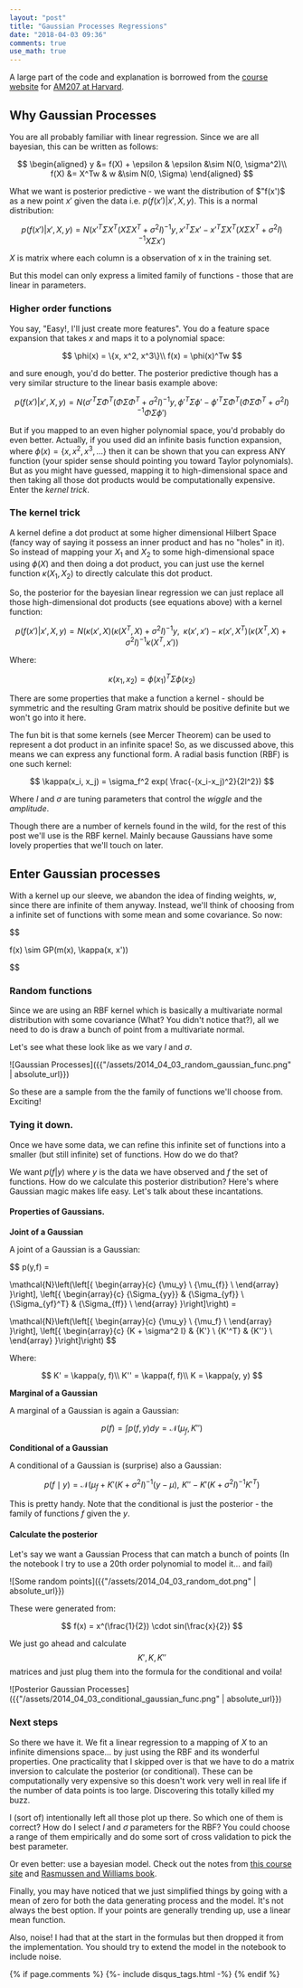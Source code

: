 ```yaml
---
layout: "post"
title: "Gaussian Processes Regressions"
date: "2018-04-03 09:36"
comments: true
use_math: true
---
```


A large part of the code and explanation is borrowed from the [course](https://am207.github.io/2018spring/wiki/gp1.html) [website](https://am207.github.io/2018spring/wiki/gp2.html) for [AM207 at Harvard](https://am207.github.io/2018spring).

## Why Gaussian Processes ##
You are all probably familiar with linear regression. Since we are all bayesian, this can be written as follows:

$$
\begin{aligned}
y &= f(X) + \epsilon & \epsilon &\sim N(0, \sigma^2)\\
f(X) &= X^Tw & w &\sim N(0, \Sigma)
\end{aligned}
$$

What we want is posterior predictive - we want the distribution of $"f(x')$ as a new point $x'$ given the data i.e.
$p(f(x')|x', X, y)$. This is a normal distribution:

$$
p(f(x') | x' , X, y) = N(x'^T\Sigma X^T(X\Sigma X^T + \sigma^2 I)^{-1}y, x'^T\Sigma x' - x'^T\Sigma X^T(X\Sigma X^T + \sigma^2I)^{-1}X\Sigma x')
$$

$X$ is matrix where each column is a observation of x in the training set.

But this model can only express a limited family of functions - those that are linear in parameters.

### Higher order functions

You say, "Easy!, I'll just create more features". You do a feature space expansion that takes $x$ and maps it to a polynomial space:

$$
\phi(x) = \{x, x^2, x^3\}\\
f(x) = \phi(x)^Tw
$$

and sure enough, you'd do better. The posterior predictive though has a very similar structure to the linear basis example above:

$$
\begin{equation}
p(f(x') | x' , X, y) = N(\sigma'^T\Sigma \Phi^T(\Phi\Sigma \Phi^T + \sigma^2 I)^{-1}y, \phi'^T\Sigma \phi' - \phi'^T\Sigma \Phi^T(\Phi\Sigma \Phi^T + \sigma^2I)^{-1}\Phi\Sigma \phi')
\end{equation}
$$

But if you mapped to an even higher polynomial space, you'd probably do even better. Actually, if you used did an infinite basis function expansion, where $\phi(x) = \{x, x^2, x^3, ...\}$ then it can be shown that you can express ANY function (your spider sense should pointing you toward Taylor polynomials). But as you might have guessed, mapping it to high-dimensional space and then taking all those dot products would be computationally expensive. Enter the *kernel trick*.

### The kernel trick

A kernel define a dot product at some higher dimensional Hilbert Space (fancy way of saying it possess an inner product and has no "holes" in it). So instead of mapping your $X_1$ and $X_2$ to some high-dimensional space using $\phi(X)$ and then doing a dot product, you can just use the kernel function $\kappa(X_1, X_2)$ to directly calculate this dot product.

So, the posterior for the bayesian linear regression we can just replace all those high-dimensional dot products (see equations above) with a kernel function:

$$
\begin{equation}
p(f(x') | x' , X, y) = N\left(\kappa(x',X) \left(\kappa(X^T,X) + \sigma^2 I\right)^{-1}y,\,\,\, \kappa(x',x') - \kappa(x',X^T)\left(\kappa(X^T,X) + \sigma^2 I\right)^{-1} \kappa(X^T,x')\right)
\end{equation}
$$

Where:

$$
\kappa(x_1, x_2) = \phi(x_1)^T \Sigma \phi(x_2)
$$

There are some properties that make a function a kernel - should be symmetric and the resulting Gram matrix should be positive definite but we won't go into it here.

The fun bit is that some kernels (see Mercer Theorem) can be used to represent a dot product in an infinite space! So, as we discussed above, this means we can express any functional form. A radial basis function (RBF) is one such kernel:

$$
\kappa(x_i, x_j) = \sigma_f^2 exp( \frac{-(x_i-x_j)^2}{2l^2})
$$

Where $l$ and $\sigma$ are tuning parameters that control the *wiggle* and the *amplitude*.

Though there are a number of kernels found in the wild, for the rest of this post we'll use is the RBF kernel. Mainly because Gaussians have some lovely properties that we'll touch on later.


## Enter Gaussian processes

With a kernel up our sleeve, we abandon the idea of finding weights, $w$, since there are infinite of them anyway. Instead, we'll think of choosing from a infinite set of functions with some mean and some covariance. So now:

$$

f(x) \sim GP(m(x), \kappa(x, x'))

$$

### Random functions

Since we are using an RBF kernel which is basically a multivariate normal distribution with some covariance (What? You didn't notice that?), all we need to do is draw a bunch of point from a multivariate normal.

Let's see what these look like as we vary $l$ and $\sigma$.

![Gaussian Processes]({{"/assets/2014_04_03_random_gaussian_func.png" | absolute_url}})

So these are a sample from the the family of functions we'll choose from. Exciting!

### Tying it down.

Once we have some data, we can refine this infinite set of functions into a smaller (but still infinite) set of functions. How do we do that?

We want
$p(f|y)$
where $y$ is the data we have observed and $f$ the set of functions. How do we calculate this posterior distribution? Here's where Gaussian magic makes life easy. Let's talk about these incantations.

#### Properties of Gaussians.

**Joint of a Gaussian**

A joint of a Gaussian is a Gaussian:

$$
p(y,f) =

\mathcal{N}\left(\left[{
\begin{array}{c}
  {\mu_y}  \\
  {\mu_{f}}  \\
\end{array}
}\right], \left[{
\begin{array}{c}
  {\Sigma_{yy}} & {\Sigma_{yf}}  \\
  {\Sigma_{yf}^T} & {\Sigma_{ff}}  \\
\end{array}
}\right]\right) =

\mathcal{N}\left(\left[{
\begin{array}{c}
  {\mu_y}  \\
  {\mu_f}  \\
\end{array}
}\right], \left[{
\begin{array}{c}
  {K + \sigma^2 I} & {K'}  \\
  {K'^T} & {K''}  \\
\end{array}
}\right]\right)
$$

Where:

$$
K' = \kappa(y, f)\\
K'' = \kappa(f, f)\\
K = \kappa(y, y)
$$

**Marginal of a Gaussian**

A marginal of a Gaussian is again a Gaussian:

$$
p(f) = \int p(f,y) dy = \mathcal{N}(\mu_f, K'')
$$

**Conditional of a Gaussian**

A conditional of a Gaussian is (surprise) also a Gaussian:

$$
p(f \mid y) = \mathcal{N}\left(\mu_f + K'(K + \sigma^2 I)^{-1}(y-\mu), \,\,
K''-K'(K + \sigma^2 I)^{-1}K'^T \right)
$$

This is pretty handy. Note that the conditional is just the posterior - the family of functions $f$ given the $y$.

#### Calculate the posterior

Let's say we want a Gaussian Process that can match a bunch of points (In the notebook I try to use a 20th order polynomial to model it... and fail)

![Some random points]({{"/assets/2014_04_03_random_dot.png" | absolute_url}})

These were generated from:

$$
f(x) = x^(\frac{1}{2}) \cdot sin(\frac{x}{2})
$$

We just go ahead and calculate $$K', K, K''$$ matrices and just plug them into the formula for the conditional and voila!

![Posterior Gaussian Processes]({{"/assets/2014_04_03_conditional_gaussian_func.png" | absolute_url}})


### Next steps

So there we have it. We fit a linear regression to a mapping of $X$ to an infinite dimensions space... by just using the RBF and its wonderful properties. One practicality that I skipped over is that we have to do a matrix inversion to calculate the posterior (or conditional). These can be computationally very expensive so this doesn't work very well in real life if the number of data points is too large. Discovering this totally killed my buzz.

I (sort of) intentionally left all those plot up there. So which one of them is correct? How do I select $l$ and $\sigma$ parameters for the RBF? You could choose a range of them empirically and do some sort of cross validation to pick the best parameter.

Or even better: use a bayesian model. Check out the notes from [this course site](https://am207.github.io/2018spring/wiki/gp3.html) and [Rasmussen and Williams book](http://www.gaussianprocess.org/gpml/).

Finally, you may have noticed that we just simplified things by going with a mean of zero for both the data generating process and the model. It's not always the best option. If your points are generally trending up, use a linear mean function.

Also, noise! I had that at the start in the formulas but then dropped it from the implementation. You should try to extend the model in the notebook to include noise.



{% if page.comments %}
  {%- include disqus_tags.html -%}
{% endif %}
